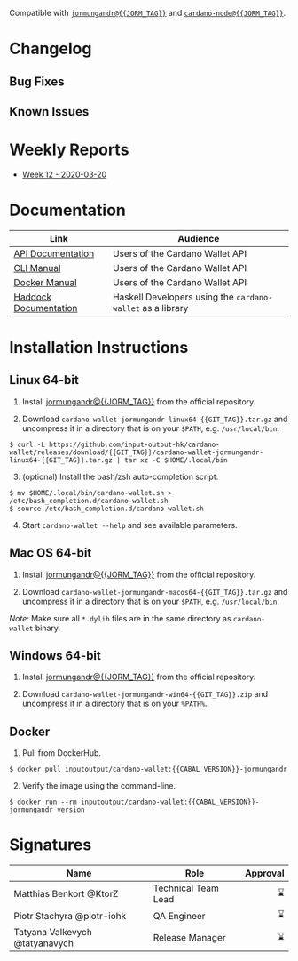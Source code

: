 Compatible with [`jormungandr@{{JORM_TAG}}`](https://github.com/input-output-hk/jormungandr/releases/tag/{{JORM_TAG}}) and [`cardano-node@{{JORM_TAG}}`](https://github.com/input-output-hk/cardano-node/releases/tag/{{JORM_TAG}}).

# Changelog

<!-- A CHANGELOG, organized in milestones. Ideally, we put it within
some <details></details> elements to avoid cluttering the release notes -->

## Bug Fixes

<!-- Fixes included in this release that were present in the previous release -->
<!-- TODO: can this be merged with the changelog above? -->

## Known Issues

<!-- Bugs known at the moment of the release, or discovered after and not fixed -->

# Weekly Reports

- [Week 12 - 2020-03-20](https://github.com/input-output-hk/cardano-wallet/tree/weekly-reports/2020-03-20)

# Documentation

<!-- A snapshot of the documentation at the time of releasing. -->

| Link                                                                                                                                        | Audience                                                   |
| ---                                                                                                                                         | ---                                                        |
| [API Documentation](https://input-output-hk.github.io/cardano-wallet/api/{{GIT_TAG}})                                                       | Users of the Cardano Wallet API                            |
| [CLI Manual](https://github.com/input-output-hk/cardano-wallet/wiki/Wallet-command-line-interface/c5eec9ab3937592513adf6e233aaa176eb671e02) | Users of the Cardano Wallet API                            |
| [Docker Manual](https://github.com/input-output-hk/cardano-wallet/wiki/Docker/11246e7633eba794fb90fab385239753ba32d70e)                     | Users of the Cardano Wallet API                            |
| [Haddock Documentation](https://input-output-hk.github.io/cardano-wallet/haddock/{{GIT_TAG}})                                               | Haskell Developers using the `cardano-wallet` as a library |

# Installation Instructions 

<!-- Specific installation steps for this particular release. This should
basically captures whatever is currently available on the repository at
the moment of releasing. -->

## Linux 64-bit

1. Install [jormungandr@{{JORM_TAG}}](https://github.com/input-output-hk/jormungandr/releases/tag/{{JORM_TAG}}) from the official repository.

2. Download `cardano-wallet-jormungandr-linux64-{{GIT_TAG}}.tar.gz` and uncompress it in a directory that is on your `$PATH`, e.g. `/usr/local/bin`.

  ```
  $ curl -L https://github.com/input-output-hk/cardano-wallet/releases/download/{{GIT_TAG}}/cardano-wallet-jormungandr-linux64-{{GIT_TAG}}.tar.gz | tar xz -C $HOME/.local/bin
  ```

3. (optional) Install the bash/zsh auto-completion script:

  ```
  $ mv $HOME/.local/bin/cardano-wallet.sh > /etc/bash_completion.d/cardano-wallet.sh
  $ source /etc/bash_completion.d/cardano-wallet.sh
  ```

4. Start `cardano-wallet --help` and see available parameters.

## Mac OS 64-bit 

1. Install [jormungandr@{{JORM_TAG}}](https://github.com/input-output-hk/jormungandr/releases/tag/{{JORM_TAG}}) from the official repository.

2. Download `cardano-wallet-jormungandr-macos64-{{GIT_TAG}}.tar.gz` and uncompress it in a directory that is on your `$PATH`, e.g. `/usr/local/bin`.

*Note:* Make sure all `*.dylib` files are in the same directory as `cardano-wallet` binary.

## Windows 64-bit

1. Install [jormungandr@{{JORM_TAG}}](https://github.com/input-output-hk/jormungandr/releases/tag/{{JORM_TAG}}) from the official repository.

2. Download `cardano-wallet-jormungandr-win64-{{GIT_TAG}}.zip` and uncompress it in a directory that is on your `%PATH%`.

## Docker

1. Pull from DockerHub.

```
$ docker pull inputoutput/cardano-wallet:{{CABAL_VERSION}}-jormungandr
```

2. Verify the image using the command-line.

```
$ docker run --rm inputoutput/cardano-wallet:{{CABAL_VERSION}}-jormungandr version
```

# Signatures

<!-- Signatures of people responsible for the release -->

Name                           | Role                | Approval
---                            | ---                 | ---:
Matthias Benkort @KtorZ        | Technical Team Lead | :hourglass: 
Piotr Stachyra @piotr-iohk     | QA Engineer         | :hourglass: 
Tatyana Valkevych @tatyanavych | Release Manager     | :hourglass: 

[new]: https://raw.githubusercontent.com/input-output-hk/cardano-wallet/master/.github/images/badge-new.png

